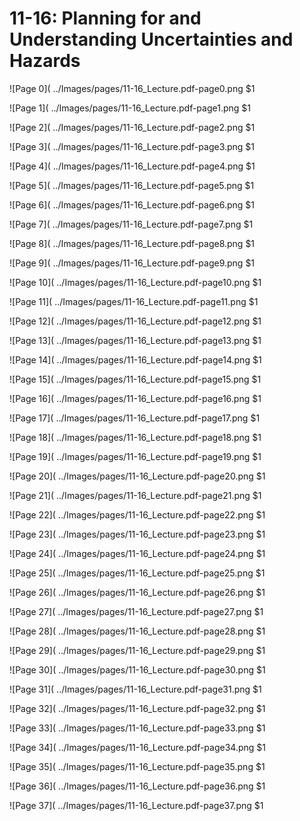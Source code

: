 # 11-16: Planning for and Understanding Uncertainties and Hazards

![Page 0]( ../Images/pages/11-16_Lecture.pdf-page0.png $1

![Page 1]( ../Images/pages/11-16_Lecture.pdf-page1.png $1

![Page 2]( ../Images/pages/11-16_Lecture.pdf-page2.png $1

![Page 3]( ../Images/pages/11-16_Lecture.pdf-page3.png $1

![Page 4]( ../Images/pages/11-16_Lecture.pdf-page4.png $1

![Page 5]( ../Images/pages/11-16_Lecture.pdf-page5.png $1

![Page 6]( ../Images/pages/11-16_Lecture.pdf-page6.png $1

![Page 7]( ../Images/pages/11-16_Lecture.pdf-page7.png $1

![Page 8]( ../Images/pages/11-16_Lecture.pdf-page8.png $1

![Page 9]( ../Images/pages/11-16_Lecture.pdf-page9.png $1

![Page 10]( ../Images/pages/11-16_Lecture.pdf-page10.png $1

![Page 11]( ../Images/pages/11-16_Lecture.pdf-page11.png $1

![Page 12]( ../Images/pages/11-16_Lecture.pdf-page12.png $1

![Page 13]( ../Images/pages/11-16_Lecture.pdf-page13.png $1

![Page 14]( ../Images/pages/11-16_Lecture.pdf-page14.png $1

![Page 15]( ../Images/pages/11-16_Lecture.pdf-page15.png $1

![Page 16]( ../Images/pages/11-16_Lecture.pdf-page16.png $1

![Page 17]( ../Images/pages/11-16_Lecture.pdf-page17.png $1

![Page 18]( ../Images/pages/11-16_Lecture.pdf-page18.png $1

![Page 19]( ../Images/pages/11-16_Lecture.pdf-page19.png $1

![Page 20]( ../Images/pages/11-16_Lecture.pdf-page20.png $1

![Page 21]( ../Images/pages/11-16_Lecture.pdf-page21.png $1

![Page 22]( ../Images/pages/11-16_Lecture.pdf-page22.png $1

![Page 23]( ../Images/pages/11-16_Lecture.pdf-page23.png $1

![Page 24]( ../Images/pages/11-16_Lecture.pdf-page24.png $1

![Page 25]( ../Images/pages/11-16_Lecture.pdf-page25.png $1

![Page 26]( ../Images/pages/11-16_Lecture.pdf-page26.png $1

![Page 27]( ../Images/pages/11-16_Lecture.pdf-page27.png $1

![Page 28]( ../Images/pages/11-16_Lecture.pdf-page28.png $1

![Page 29]( ../Images/pages/11-16_Lecture.pdf-page29.png $1

![Page 30]( ../Images/pages/11-16_Lecture.pdf-page30.png $1

![Page 31]( ../Images/pages/11-16_Lecture.pdf-page31.png $1

![Page 32]( ../Images/pages/11-16_Lecture.pdf-page32.png $1

![Page 33]( ../Images/pages/11-16_Lecture.pdf-page33.png $1

![Page 34]( ../Images/pages/11-16_Lecture.pdf-page34.png $1

![Page 35]( ../Images/pages/11-16_Lecture.pdf-page35.png $1

![Page 36]( ../Images/pages/11-16_Lecture.pdf-page36.png $1

![Page 37]( ../Images/pages/11-16_Lecture.pdf-page37.png $1

